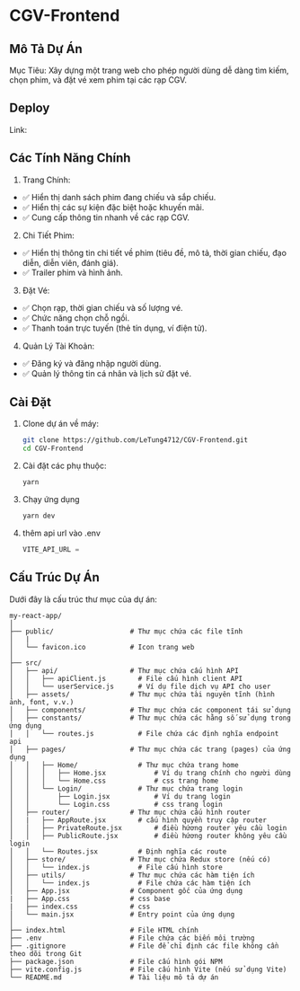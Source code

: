 # CGV-Frontend

## Mô Tả Dự Án
Mục Tiêu: Xây dựng một trang web cho phép người dùng dễ dàng tìm kiếm, chọn phim, và đặt vé xem phim tại các rạp CGV.

## Deploy
Link:

## Các Tính Năng Chính
1. Trang Chính:
- ✅ Hiển thị danh sách phim đang chiếu và sắp chiếu.
- ✅ Hiển thị các sự kiện đặc biệt hoặc khuyến mãi.
- ✅ Cung cấp thông tin nhanh về các rạp CGV.
2. Chi Tiết Phim:
- ✅ Hiển thị thông tin chi tiết về phim (tiêu đề, mô tả, thời gian chiếu, đạo diễn, diễn viên, đánh giá).
- ✅ Trailer phim và hình ảnh.
3. Đặt Vé:
- ✅ Chọn rạp, thời gian chiếu và số lượng vé.
- ✅ Chức năng chọn chỗ ngồi.
- ✅ Thanh toán trực tuyến (thẻ tín dụng, ví điện tử).
4. Quản Lý Tài Khoản:
- ✅ Đăng ký và đăng nhập người dùng.
- ✅ Quản lý thông tin cá nhân và lịch sử đặt vé.

## Cài Đặt

1. Clone dự án về máy:

   ```sh
   git clone https://github.com/LeTung4712/CGV-Frontend.git
   cd CGV-Frontend
   ```
2. Cài đặt các phụ thuộc:
    ```sh
    yarn
3. Chạy ứng dụng 
    ```sh
    yarn dev

4. thêm api url vào .env
    ```js
    VITE_API_URL = 
    ```
## Cấu Trúc Dự Án

Dưới đây là cấu trúc thư mục của dự án:

```
my-react-app/
│
├── public/                   # Thư mục chứa các file tĩnh
│   |
│   └── favicon.ico           # Icon trang web
│
├── src/
│   ├── api/                  # Thư mục chứa cấu hình API
│   │   ├── apiClient.js        # File cấu hình client API
│   │   └── userService.js      # Ví dụ file dịch vụ API cho user                      
│   ├── assets/               # Thư mục chứa tài nguyên tĩnh (hình ảnh, font, v.v.)
│   ├── components/           # Thư mục chứa các component tái sử dụng
│   ├── constants/            # Thư mục chứa các hằng số sử dụng trong ứng dụng
│   │   └── routes.js           # File chứa các định nghĩa endpoint api
│   ├── pages/                # Thư mục chứa các trang (pages) của ứng dụng
│   │   ├── Home/               # Thư mục chứa trang home 
│   │   │   ├── Home.jsx            # Ví dụ trang chính cho người dùng
│   │   │   └── Home.css            # css trang home
│   │   └── Login/              # Thư mục chứa trang login
│   │       ├── Login.jsx           # Ví dụ trang login
│   │       └── Login.css           # css trang login
│   ├── router/               # Thư mục chứa cấu hình router
│   |   ├── AppRoute.jsx        # cấu hình quyền truy cập router
│   │   ├── PrivateRoute.jsx        # điều hứơng router yêu cầu login
│   │   ├── PublicRoute.jsx         # điều hứơng router không yêu cầu login
│   │   └── Routes.jsx          # Định nghĩa các route
│   ├── store/                # Thư mục chứa Redux store (nếu có)
│   │   └── index.js            # File cấu hình store
│   ├── utils/                # Thư mục chứa các hàm tiện ích
│   │   └── index.js            # File chứa các hàm tiện ích
│   ├── App.jsx               # Component gốc của ứng dụng
|   ├── App.css               # css base
|   ├── index.css             # css
│   └── main.jsx              # Entry point của ứng dụng
│
├── index.html                # File HTML chính
├── .env                      # File chứa các biến môi trường
├── .gitignore                # File để chỉ định các file không cần theo dõi trong Git
├── package.json              # File cấu hình gói NPM
├── vite.config.js            # File cấu hình Vite (nếu sử dụng Vite)
└── README.md                 # Tài liệu mô tả dự án

```
